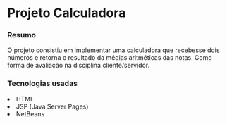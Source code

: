 <h1>Projeto Calculadora</h1>

<h3>Resumo</h3>
O projeto consistiu em implementar uma calculadora que recebesse dois números e retorna o resultado da médias aritméticas das notas. Como forma de avaliação na disciplina cliente/servidor.

<h3>Tecnologias usadas</h3> 
<li>HTML</li>
<li>JSP (Java Server Pages)</li>
<li>NetBeans</li>
